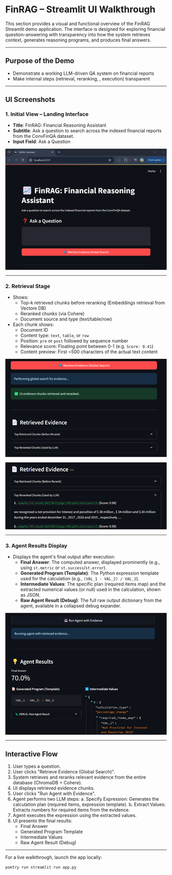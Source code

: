 # FinRAG – Streamlit UI Walkthrough

This section provides a visual and functional overview of the FinRAG Streamlit demo application. The interface is designed for exploring financial question-answering with transparency into how the system retrieves context, generates reasoning programs, and produces final answers.

---

## Purpose of the Demo

- Demonstrate a working LLM-driven QA system on financial reports
- Make internal steps (retrieval, reranking, , execution) transparent

---

## UI Screenshots

### 1. Initial View – Landing Interface

- **Title**: FinRAG: Financial Reasoning Assistant
- **Subtitle**: Ask a question to search across the indexed financial reports from the ConvFinQA dataset.
- **Input Field**:  Ask a Question

![Landing Page](screenshots/landing_page.png)

---

### 2. Retrieval Stage

- Shows:
  - Top-k retrieved chunks before reranking (Embeddings retrieval from Vectore DB)
  - Reranked chunks (via Cohere)
  - Document source and type (text/table/row)
- Each chunk shows:
  - Document ID
  - Content type: `text`, `table`, or `row` 
  - Position: `pre` or `post` followed by sequence number
  - Relevance score: Floating point between 0-1 (e.g. `Score: 0.41`)
  - Content preview: First ~500 characters of the actual text content

![Retrieved Evidence](screenshots/results_retrieval.png)

![Evidence Ranked](screenshots/evidence_ranked.png)

---

### 3. Agent Results Display

- Displays the agent's final output after execution:
  - **Final Answer**: The computed answer, displayed prominently (e.g., using `st.metric` or `st.success`/`st.error`).
  - **Generated Program (Template)**: The Python expression template used for the calculation (e.g., `(VAL_1 - VAL_2) / VAL_2`).
  - **Intermediate Values**: The specific plan (required items map) and the extracted numerical values (or null) used in the calculation, shown as JSON.
  - **Raw Agent Result (Debug)**: The full raw output dictionary from the agent, available in a collapsed debug expander.

![Agent Results](screenshots/agent_results.png)


---

## Interactive Flow

1. User types a question.
2. User clicks "Retrieve Evidence (Global Search)".
3. System retrieves and reranks relevant evidence from the entire database (ChromaDB + Cohere).
4. UI displays retrieved evidence chunks.
5. User clicks "Run Agent with Evidence".
6. Agent performs two LLM steps:
   a. Specify Expression: Generates the calculation plan (required items, expression template).
   b. Extract Values: Extracts numbers for required items from the evidence.
7. Agent executes the expression using the extracted values.
8. UI presents the final results:
   - Final Answer
   - Generated Program Template
   - Intermediate Values
   - Raw Agent Result (Debug)

---

For a live walkthrough, launch the app locally:

```bash
poetry run streamlit run app.py
```

